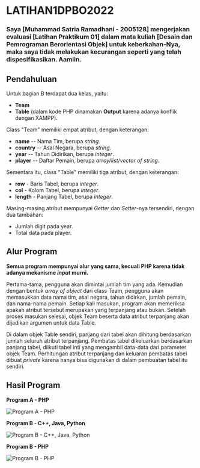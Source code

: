 # LATIHAN1DPBO2022
### Saya [Muhammad Satria Ramadhani - 2005128] mengerjakan evaluasi [Latihan Praktikum 01] dalam mata kuliah [Desain dan Pemrograman Berorientasi Objek] untuk keberkahan-Nya, maka saya tidak melakukan kecurangan seperti yang telah dispesifikasikan. Aamiin.

## Pendahuluan

Untuk bagian B terdapat dua kelas, yaitu:
- **Team**
- **Table** (dalam kode PHP dinamakan **Output** karena adanya konflik dengan XAMPP).

Class "Team" memiliki empat atribut, dengan keterangan:
- **name** -- Nama Tim, berupa *string*.
- **country** -- Asal Negara, berupa *string*.
- **year** -- Tahun Didirikan, berupa *integer*.
- **player** -- Daftar Pemain, berupa *array/list/vector of string*.

Sementara itu, class "Table" memiliki tiga atribut, dengan keterangan:
- **row** - Baris Tabel, berupa *integer*.
- **col** - Kolom Tabel, berupa *integer*.
- **length** - Panjang Tabel, berupa *integer*.

Masing-masing atribut mempunyai *Getter* dan *Setter*-nya tersendiri, dengan dua tambahan:
- Jumlah digit pada year.
- Total data pada player.

## Alur Program

**Semua program mempunyai alur yang sama, kecuali PHP karena tidak adanya mekanisme *input* murni.**

Pertama-tama, pengguna akan dimintai jumlah tim yang ada. Kemudian dengan bentuk *array of object* dari class Team, pengguna akan memasukkan data nama tim, asal negara, tahun didirkan, jumlah pemain, dan nama-nama pemain. Setiap kali masukan, program akan memeriksa apakah atribut tersebut merupakan yang terpanjang atau bukan. Setelah proses masukan selesai, objek Team beserta data atribut terpanjang akan dijadikan argumen untuk data Table.

Di dalam objek Table sendiri, panjang dari tabel akan dihitung berdasarkan jumlah seluruh atribut terpanjang. Pembatas tabel dikeluarkan berdasarkan panjang tabel, diikuti tabel inti yang mengambil data-data dari parameter objek Team. Perhitungan atribut terpanjang dan keluaran pembatas tabel dibuat *private* karena hanya bisa digunakan di dalam pembuatan tabel itu sendiri.

## Hasil Program

**Program A - PHP**

![Program A - PHP](https://user-images.githubusercontent.com/72297396/153882644-ba57e6b8-ac23-4ee5-b607-267abaff32a1.png)

**Program B - C++, Java, Python**

![Program B - C++, Java, Python](https://user-images.githubusercontent.com/72297396/153882734-746a7924-b7c8-41c6-bb89-73685791316b.png)

**Program B - PHP**

![Program B - PHP](https://user-images.githubusercontent.com/72297396/153882806-70c6b820-b09e-4aeb-9ca2-1c8267be8fe4.png)
